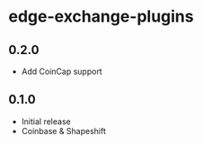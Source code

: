 # edge-exchange-plugins

## 0.2.0

* Add CoinCap support

## 0.1.0

* Initial release
* Coinbase & Shapeshift

